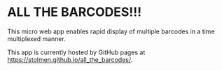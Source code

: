 ALL THE BARCODES!!!
====================


This micro web app enables rapid display of multiple barcodes in a time multiplexed manner.

This app is currently hosted by GitHub pages at https://stolmen.github.io/all_the_barcodes/.
